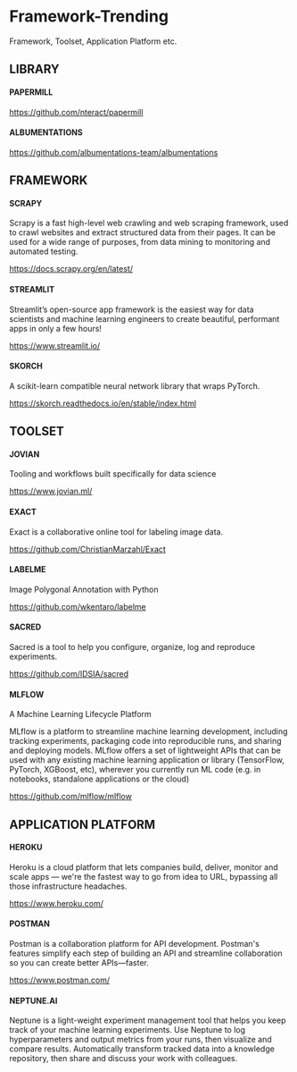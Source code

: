 # Framework-Trending
Framework, Toolset, Application Platform etc.

## LIBRARY


#### PAPERMILL

https://github.com/nteract/papermill

#### ALBUMENTATIONS

https://github.com/albumentations-team/albumentations

## FRAMEWORK

#### SCRAPY

Scrapy is a fast high-level web crawling and web scraping framework, used to crawl websites and extract structured data from their pages. It can be used for a wide range of purposes, from data mining to monitoring and automated testing.

https://docs.scrapy.org/en/latest/

#### STREAMLIT

Streamlit’s open-source app framework is the easiest way for data scientists and machine learning engineers to create beautiful, performant apps in only a few hours!

https://www.streamlit.io/

#### SKORCH

A scikit-learn compatible neural network library that wraps PyTorch.

https://skorch.readthedocs.io/en/stable/index.html

## TOOLSET

#### JOVIAN

Tooling and workflows built specifically for data science

https://www.jovian.ml/

#### EXACT

Exact is a collaborative online tool for labeling image data.

https://github.com/ChristianMarzahl/Exact

#### LABELME

Image Polygonal Annotation with Python

https://github.com/wkentaro/labelme

#### SACRED

Sacred is a tool to help you configure, organize, log and reproduce experiments. 

https://github.com/IDSIA/sacred

#### MLFLOW

A Machine Learning Lifecycle Platform

MLflow is a platform to streamline machine learning development, including tracking experiments, packaging code into reproducible runs, and sharing and deploying models. MLflow offers a set of lightweight APIs that can be used with any existing machine learning application or library (TensorFlow, PyTorch, XGBoost, etc), wherever you currently run ML code (e.g. in notebooks, standalone applications or the cloud)

https://github.com/mlflow/mlflow

## APPLICATION PLATFORM

#### HEROKU

Heroku is a cloud platform that lets companies build, deliver, monitor and scale apps — we're the fastest way to go from idea to URL, bypassing all those infrastructure headaches.

https://www.heroku.com/

#### POSTMAN

Postman is a collaboration platform for API development. Postman's features simplify each step of building an API and streamline collaboration so you can create better APIs—faster.

https://www.postman.com/

#### NEPTUNE.AI

Neptune is a light-weight experiment management tool that helps you keep track of your machine learning experiments.
Use Neptune to log hyperparameters and output metrics from your runs, then visualize and compare results. Automatically transform tracked data into a knowledge repository, then share and discuss your work with colleagues.



